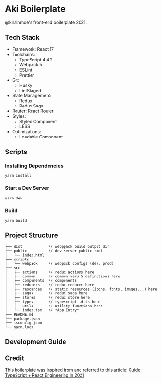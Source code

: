 # Aki Boilerplate

@kirainmoe's front-end boilerplate 2021.

## Tech Stack

- Framework: React 17
- Toolchains: 
  - TypeScript 4.4.2
  - Webpack 5
  - ESLint
  - Prettier
- Git:
  - Husky
  - LintStaged
- State Management:
  - Redux
  - Redux Saga
- Router: React Router
- Styles: 
  - Styled Component
  - LESS
- Optimizations:
  - Loadable Component

## Scripts

### Installing Dependencies

```sh
yarn install
```

### Start a Dev Server

```sh
yarn dev
```

### Build

```
yarn build
```

## Project Structure

```
├── dist            // webppack build output dir
├── public          // dev-server public root
│   └── index.html
├── scripts
│   └── webpack     // webpack configs (dev, prod)
├── src
│   ├── actions     // redux actions here
│   ├── common      // common vars & definitions here
│   ├── components  // components
│   ├── reducers    // redux reducer here
│   ├── resources   // static resources (icons, fonts, images...) here
│   ├── sagas       // redux saga here
│   ├── stores      // redux store here
│   ├── types       // typescript .d.ts here
│   ├── utils       // utility functions here
│   └── index.tsx   // *App Entry*
├── README.md
├── package.json
├── tsconfig.json
└── yarn.lock
```

## Development Guide

## Credit

This boilerplate was inspired from and referred to this article: [Guide: TypeScript + React Engineering in 2021](https://zhuanlan.zhihu.com/p/403970666)